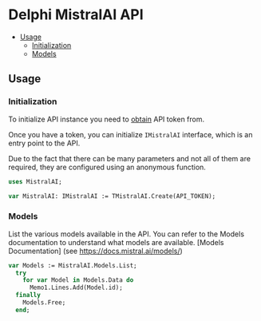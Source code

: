 # Delphi MistralAI API

- [Usage](#usage)
    - [Initialization](#initialization)
    - [Models](#models)

## Usage

### Initialization

To initialize API instance you need to [obtain](https://console.mistral.ai) API token from.

Once you have a token, you can initialize `IMistralAI` interface, which is an entry point to the API.

Due to the fact that there can be many parameters and not all of them are required, they are configured using an anonymous function.

```Pascal
uses MistralAI;

var MistralAI: IMistralAI := TMistralAI.Create(API_TOKEN);
```

### Models

List the various models available in the API. You can refer to the Models documentation to understand what models are available.
[Models Documentation] (see https://docs.mistral.ai/models/)

```Pascal
var Models := MistralAI.Models.List;
  try
    for var Model in Models.Data do
      Memo1.Lines.Add(Model.id);
  finally
    Models.Free;
  end;
```

